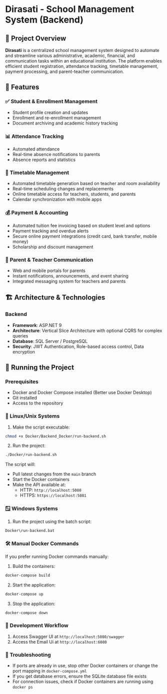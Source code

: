 # Dirasati - School Management System (Backend)

## 📌 Project Overview

**Dirasati** is a centralized school management system designed to automate and streamline various administrative, academic, financial, and communication tasks within an educational institution. The platform enables efficient student registration, attendance tracking, timetable management, payment processing, and parent-teacher communication.

## 🚀 Features

### ✅ **Student & Enrollment Management**

- Student profile creation and updates
- Enrollment and re-enrollment management
- Document archiving and academic history tracking

### 📊 **Attendance Tracking**

- Automated attendance
- Real-time absence notifications to parents
- Absence reports and statistics

### 📅 **Timetable Management**

- Automated timetable generation based on teacher and room availability
- Real-time scheduling changes and replacements
- Online timetable access for teachers, students, and parents
- Calendar synchronization with mobile apps

### 💰 **Payment & Accounting**

- Automated tuition fee invoicing based on student level and options
- Payment tracking and overdue alerts
- Secure online payment integrations (credit card, bank transfer, mobile money)
- Scholarship and discount management

### 📢 **Parent & Teacher Communication**

- Web and mobile portals for parents
- Instant notifications, announcements, and event sharing
- Integrated messaging system for teachers and parents

## 🏗️ Architecture & Technologies

### **Backend**

- **Framework**: ASP.NET 9
- **Architecture**: Vertical Slice Architecture with optional CQRS for complex queries
- **Database**: SQL Server / PostgreSQL
- **Security**: JWT Authentication, Role-based access control, Data encryption

## 🚀 Running the Project

### Prerequisites

- Docker and Docker Compose installed (Better use Docker Desktop)
- Git installed
- Access to the repository

### 🐧 Linux/Unix Systems

1. Make the script executable:

```bash
chmod +x Docker/Backend_Docker/run-backend.sh
```

2. Run the project:

```bash
./Docker/run-backend.sh
```

The script will:

- Pull latest changes from the `main` branch
- Start the Docker containers
- Make the API available at:
  - HTTP: `http://localhost:5080`
  - HTTPS: `https://localhost:5081`

### 🪟 Windows Systems

1. Run the project using the batch script:

```cmd
Docker\run-backend.bat
```

### 🛠️ Manual Docker Commands

If you prefer running Docker commands manually:

1. Build the containers:

```bash
docker-compose build
```

2. Start the application:

```bash
docker-compose up
```

3. Stop the application:

```bash
docker-compose down
```

### 🔄 Development Workflow

1. Access Swagger UI at `http://localhost:5080/swagger`
2. Access the Email Ui at `http://localhost:6080`

### 🐞 Troubleshooting

- If ports are already in use, stop other Docker containers or change the port mapping in `docker-compose.yml`
- If you get database errors, ensure the SQLite database file exists
- For connection issues, check if Docker containers are running using `docker ps`
